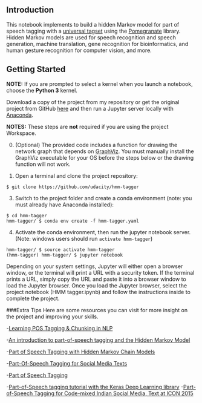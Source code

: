 ## Introduction

This notebook implements  to build a hidden Markov model for part of speech tagging with a [universal tagset](http://www.petrovi.de/data/universal.pdf) using the [Pomegranate](https://github.com/jmschrei/pomegranate) library. Hidden Markov models are used for speech recognition and speech generation, machine translation, gene recognition for bioinformatics, and human gesture recognition for computer vision, and more.

## Getting Started

**NOTE:** If you are prompted to select a kernel when you launch a notebook, choose the **Python 3** kernel.

Download a copy of the project from my repository or get the original project from GitHub [here](https://github.com/udacity/hmm-tagger) and then run a Jupyter server locally with [Anaconda](https://www.anaconda.com/download/).

**NOTES:** These steps are **not** required if you are using the project Workspace.

0. (Optional) The provided code includes a function for drawing the network graph that depends on [GraphViz](http://www.graphviz.org/). You must manually install the GraphViz executable for your OS before the steps below or the drawing function will not work.

1. Open a terminal and clone the project repository:
```
$ git clone https://github.com/udacity/hmm-tagger
```

3. Switch to the project folder and create a conda environment (note: you must already have Anaconda installed):
```
$ cd hmm-tagger
hmm-tagger/ $ conda env create -f hmm-tagger.yaml
```

4. Activate the conda environment, then run the jupyter notebook server. (Note: windows users should run `activate hmm-tagger`)
```
hmm-tagger/ $ source activate hmm-tagger
(hmm-tagger) hmm-tagger/ $ jupyter notebook
```

Depending on your system settings, Jupyter will either open a browser window, or the terminal will print a URL with a security token. If the terminal prints a URL, simply copy the URL and paste it into a browser window to load the Jupyter browser. Once you load the Jupyter browser, select the project notebook (HMM tagger.ipynb) and follow the instructions inside to complete the project.

###Extra Tips
Here are some resources you can visit for more insight on the project and improving your skills.

-[Learning POS Tagging & Chunking in NLP](https://medium.com/greyatom/learning-pos-tagging-chunking-in-nlp-85f7f811a8cb)

-[An introduction to part-of-speech tagging and the Hidden Markov Model](https://medium.freecodecamp.org/an-introduction-to-part-of-speech-tagging-and-the-hidden-markov-model-953d45338f24)

-[Part of Speech Tagging with Hidden Markov Chain Models](https://towardsdatascience.com/part-of-speech-tagging-with-hidden-markov-chain-models-e9fccc835c0e)

-[Part-Of-Speech Tagging for Social Media Texts](https://www.researchgate.net/publication/265794799_Part-Of-Speech_Tagging_for_Social_Media_Texts)

-[Part of Speech Tagging](http://web.media.mit.edu/~havasi/MAS.S60/PNLP6.pdf)

-[Part-of-Speech tagging tutorial with the Keras Deep Learning library](https://becominghuman.ai/part-of-speech-tagging-tutorial-with-the-keras-deep-learning-library-d7f93fa05537)
-[Part-of-Speech Tagging for Code-mixed Indian Social Media, Text at ICON 2015](https://arxiv.org/pdf/1601.01195.pdf)

